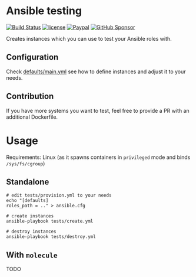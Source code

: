 # Ansible testing
[![Build Status](https://travis-ci.com/DrPsychick/ansible-testing.svg?branch=master)](https://travis-ci.com/DrPsychick/ansible-testing)
[![license](https://img.shields.io/github/license/drpsychick/ansible-testing.svg)](https://github.com/drpsychick/ansible-testing/blob/master/LICENSE)
[![Paypal](https://img.shields.io/badge/donate-paypal-00457c.svg?logo=paypal)](https://www.paypal.com/cgi-bin/webscr?cmd=_s-xclick&hosted_button_id=FTXDN7LCDWUEA&source=url)
[![GitHub Sponsor](https://img.shields.io/badge/github-sponsor-blue?logo=github)](https://github.com/sponsors/DrPsychick)

Creates instances which you can use to test your Ansible roles with.

## Configuration
Check [defaults/main.yml](defaults/main.yml) see how to define instances and adjust it to your needs.

## Contribution
If you have more systems you want to test, feel free to provide a PR with an additional Dockerfile.

# Usage
Requirements: Linux (as it spawns containers in `privileged` mode and binds `/sys/fs/cgroup`)

## Standalone
```shell
# edit tests/provision.yml to your needs
echo "[defaults]
roles_path = .." > ansible.cfg

# create instances
ansible-playbook tests/create.yml

# destroy instances
ansible-playbook tests/destroy.yml
```

## With `molecule`
TODO
